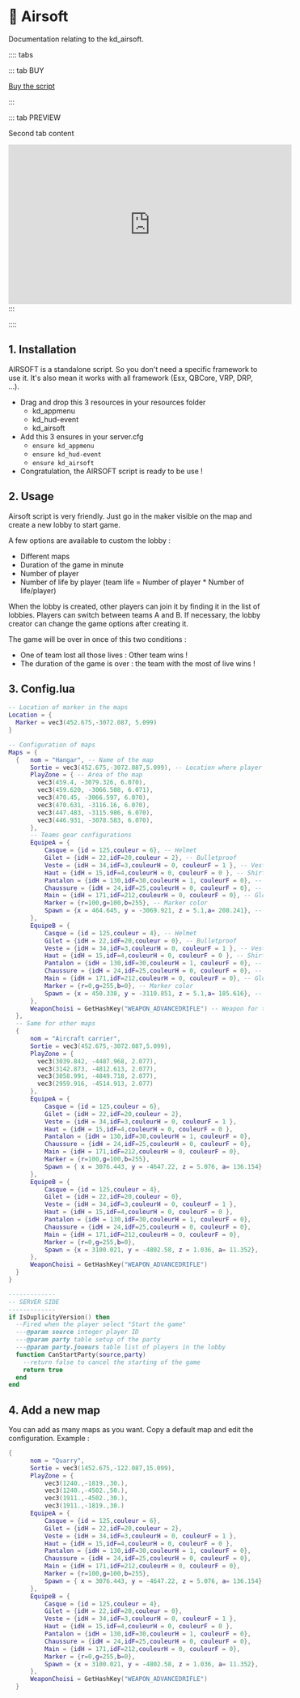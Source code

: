 # :gun: Airsoft
Documentation relating to the kd_airsoft.

:::: tabs

::: tab BUY

[Buy the script](https://jumpon-studios.com/fivem/airsoft-game)

:::

::: tab PREVIEW

Second tab content
<iframe width="560" height="315" src="https://www.youtube.com/embed/qNjlH7Z-9ek?si=dAgoUv36ZaZqiRts" title="YouTube video player" frameborder="0" allow="accelerometer; autoplay; clipboard-write; encrypted-media; gyroscope; picture-in-picture; web-share" allowfullscreen></iframe>
:::

::::


## 1. Installation

AIRSOFT is a standalone script. So you don't need a specific framework to use it. It's also mean it works with all framework (Esx, QBCore, VRP, DRP, …).
- Drag and drop this 3 resources in your resources folder
  - kd_appmenu
  - kd_hud-event
  - kd_airsoft
- Add this 3 ensures in your server.cfg
  - `ensure kd_appmenu`
  - `ensure kd_hud-event`
  - `ensure kd_airsoft`
- Congratulation, the AIRSOFT script is ready to be use !

## 2. Usage

Airsoft script is very friendly. Just go in the maker visible on the map and create a new lobby to start game.

A few options are available to custom the lobby :
- Different maps
- Duration of the game in minute
- Number of player
- Number of life by player (team life = Number of player * Number of life/player)

When the lobby is created, other players can join it by finding it in the list of lobbies. Players can switch between teams A and B. If necessary, the lobby creator can change the game options after creating it.

The game will be over in once of this two conditions :
- One of team lost all those lives : Other team wins !
- The duration of the game is over : the team with the most of live wins !

## 3. Config.lua
```lua
-- Location of marker in the maps
Location = {
  Marker = vec3(452.675,-3072.087, 5.099)
}

-- Configuration of maps
Maps = {
  {   nom = "Hangar", -- Name of the map
      Sortie = vec3(452.675,-3072.087,5.099), -- Location where player will be teleported after the end of the game
      PlayZone = { -- Area of the map
        vec3(459.4, -3079.326, 6.070),
        vec3(459.620, -3066.508, 6.071),
        vec3(470.45, -3066.597, 6.070),
        vec3(470.631, -3116.16, 6.070),
        vec3(447.483, -3115.986, 6.070),
        vec3(446.931, -3078.583, 6.070),
      },
      -- Teams gear configurations
      EquipeA = {
          Casque = {id = 125,couleur = 6}, -- Helmet
          Gilet = {idH = 22,idF=20,couleur = 2}, -- Bulletproof
          Veste = {idH = 34,idF=3,couleurH = 0, couleurF = 1 }, -- Vest 
          Haut = {idH = 15,idF=4,couleurH = 0, couleurF = 0 }, -- Shirt
          Pantalon = {idH = 130,idF=30,couleurH = 1, couleurF = 0}, -- Pant
          Chaussure = {idH = 24,idF=25,couleurH = 0, couleurF = 0}, -- Shoes
          Main = {idH = 171,idF=212,couleurH = 0, couleurF = 0}, -- Gloves
          Marker = {r=100,g=100,b=255}, -- Marker color
          Spawn = {x = 464.645, y = -3069.921, z = 5.1,a= 208.241}, -- Spawn position
      },
      EquipeB = {
          Casque = {id = 125,couleur = 4}, -- Helmet
          Gilet = {idH = 22,idF=20,couleur = 0}, -- Bulletproof
          Veste = {idH = 34,idF=3,couleurH = 0, couleurF = 1 }, -- Vest 
          Haut = {idH = 15,idF=4,couleurH = 0, couleurF = 0 }, -- Shirt
          Pantalon = {idH = 130,idF=30,couleurH = 1, couleurF = 0}, -- Pant
          Chaussure = {idH = 24,idF=25,couleurH = 0, couleurF = 0}, -- Shoes
          Main = {idH = 171,idF=212,couleurH = 0, couleurF = 0}, -- Gloves
          Marker = {r=0,g=255,b=0}, -- Marker color
          Spawn = {x = 450.338, y = -3110.851, z = 5.1,a= 185.616}, -- Spawn position
      },
      WeaponChoisi = GetHashKey("WEAPON_ADVANCEDRIFLE") -- Weapon for the game
  },
  -- Same for other maps
  {
      nom = "Aircraft carrier",
      Sortie = vec3(452.675,-3072.087,5.099),
      PlayZone = {
        vec3(3039.842, -4487.968, 2.077),
        vec3(3142.873, -4812.613, 2.077),
        vec3(3058.991, -4849.718, 2.077),
        vec3(2959.916, -4514.913, 2.077)
      },
      EquipeA = {
          Casque = {id = 125,couleur = 6},
          Gilet = {idH = 22,idF=20,couleur = 2},
          Veste = {idH = 34,idF=3,couleurH = 0, couleurF = 1 }, 
          Haut = {idH = 15,idF=4,couleurH = 0, couleurF = 0 }, 
          Pantalon = {idH = 130,idF=30,couleurH = 1, couleurF = 0}, 
          Chaussure = {idH = 24,idF=25,couleurH = 0, couleurF = 0}, 
          Main = {idH = 171,idF=212,couleurH = 0, couleurF = 0},   
          Marker = {r=100,g=100,b=255},
          Spawn = { x = 3076.443, y = -4647.22, z = 5.076, a= 136.154},
      },
      EquipeB = {
          Casque = {id = 125,couleur = 4},
          Gilet = {idH = 22,idF=20,couleur = 0},
          Veste = {idH = 34,idF=3,couleurH = 0, couleurF = 1 }, 
          Haut = {idH = 15,idF=4,couleurH = 0, couleurF = 0 }, 
          Pantalon = {idH = 130,idF=30,couleurH = 1, couleurF = 0}, 
          Chaussure = {idH = 24,idF=25,couleurH = 0, couleurF = 0}, 
          Main = {idH = 171,idF=212,couleurH = 0, couleurF = 0},  
          Marker = {r=0,g=255,b=0},
          Spawn = {x = 3100.021, y = -4802.58, z = 1.036, a= 11.352},
      },
      WeaponChoisi = GetHashKey("WEAPON_ADVANCEDRIFLE")
  }
}

-------------
-- SERVER SIDE
-------------
if IsDuplicityVersion() then
  --Fired when the player select "Start the game"
  ---@param source integer player ID
  ---@param party table setup of the party
  ---@param party.joueurs table list of players in the lobby
  function CanStartParty(source,party)
    --return false to cancel the starting of the game
    return true
  end
end
```
## 4. Add a new map
You can add as many maps as you want. Copy a default map and edit the configuration.
Example :
```lua
{
      nom = "Quarry",
      Sortie = vec3(1452.675,-122.087,15.099),
      PlayZone = {
          vec3(1240.,-1819.,30.),
          vec3(1240.,-4502.,50.),
          vec3(1911.,-4502.,30.),
          vec3(1911.,-1819.,30.)
      EquipeA = {
          Casque = {id = 125,couleur = 6},
          Gilet = {idH = 22,idF=20,couleur = 2},
          Veste = {idH = 34,idF=3,couleurH = 0, couleurF = 1 }, 
          Haut = {idH = 15,idF=4,couleurH = 0, couleurF = 0 }, 
          Pantalon = {idH = 130,idF=30,couleurH = 1, couleurF = 0}, 
          Chaussure = {idH = 24,idF=25,couleurH = 0, couleurF = 0}, 
          Main = {idH = 171,idF=212,couleurH = 0, couleurF = 0},   
          Marker = {r=100,g=100,b=255},
          Spawn = { x = 3076.443, y = -4647.22, z = 5.076, a= 136.154},
      },
      EquipeB = {
          Casque = {id = 125,couleur = 4},
          Gilet = {idH = 22,idF=20,couleur = 0},
          Veste = {idH = 34,idF=3,couleurH = 0, couleurF = 1 }, 
          Haut = {idH = 15,idF=4,couleurH = 0, couleurF = 0 }, 
          Pantalon = {idH = 130,idF=30,couleurH = 1, couleurF = 0}, 
          Chaussure = {idH = 24,idF=25,couleurH = 0, couleurF = 0}, 
          Main = {idH = 171,idF=212,couleurH = 0, couleurF = 0},  
          Marker = {r=0,g=255,b=0},
          Spawn = {x = 3100.021, y = -4802.58, z = 1.036, a= 11.352},
      },
      WeaponChoisi = GetHashKey("WEAPON_ADVANCEDRIFLE")
  }
```